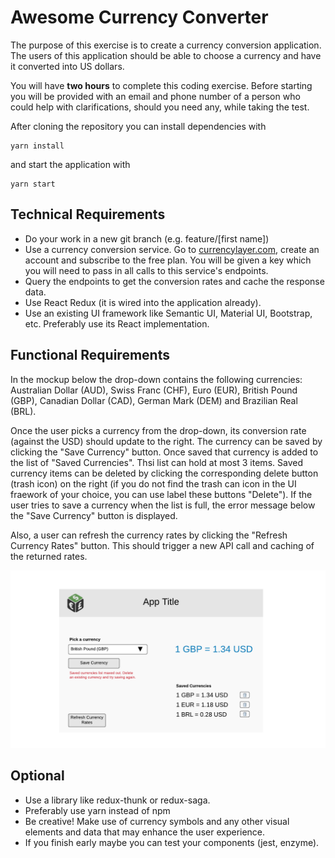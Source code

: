 # Awesome Currency Converter

The purpose of this exercise is to create a currency conversion application. The users of this application should be able to choose a currency and have it converted into US dollars.

You will have **two hours** to complete this coding exercise. Before starting you will be provided with an email and phone number of a person who could help with clarifications, should you need any, while taking the test.

After cloning the repository you can install dependencies with
```
yarn install
```
and start the application with
```
yarn start
```


## Technical Requirements

* Do your work in a new git branch (e.g. feature/[first name])
* Use a currency conversion service. Go to <a href='https://currencylayer.com/' target='_blank'>currencylayer.com</a>, create an account and subscribe to the free plan. You will be given a key which you will need to pass in all calls to this service's endpoints.
* Query the endpoints to get the conversion rates and cache the response data. 
* Use React Redux (it is wired into the application already).
* Use an existing UI framework like Semantic UI, Material UI, Bootstrap, etc. Preferably use its React implementation.

## Functional Requirements
In the mockup below the drop-down contains the following currencies: Australian Dollar (AUD), Swiss Franc (CHF), Euro (EUR), British Pound (GBP), Canadian Dollar (CAD), German Mark (DEM) and Brazilian Real (BRL).

Once the user picks a currency from the drop-down, its conversion rate (against the USD) should update to the right. The currency can be saved by clicking the "Save Currency" button. Once saved that currency is added to the list of "Saved Currencies". Thsi list can hold at most 3 items. Saved currency items can be deleted by clicking the corresponding delete button (trash icon) on the right (if you do not find the trash can icon in the UI fraework of your choice, you can use label these buttons "Delete"). If the user tries to save a currency when the list is full, the error message below the "Save Currency" button is displayed.

Also, a user can refresh the currency rates by clicking the "Refresh Currency Rates" button. This should trigger a new API call and caching of the returned rates.

![UI Mockup](./docs/Currency%20Converter%20Mockup.png "UI Mockup")


## Optional
* Use a library like redux-thunk or redux-saga.
* Preferably use yarn instead of npm
* Be creative! Make use of currency symbols and any other visual elements and data that may enhance the user experience.
* If you finish early maybe you can test your components (jest, enzyme).